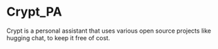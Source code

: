 # Crypt_PA
Crypt is a personal assistant that uses various open source projects like hugging chat, to keep it free of cost.
